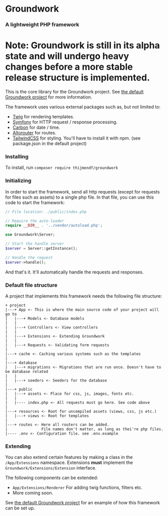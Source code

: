
# Groundwork
### A lightweight PHP framework

# Note: Groundwork is still in its alpha state and will undergo heavy changes before a more stable release structure is implemented.

This is the core library for the Groundwork project. See [the default Groundwork project](https://github.com/ThijmenDF/groundwork-project) for more information.

The framework uses various external packages such as, but not limited to:
* [Twig](https://packagist.org/packages/twig/twig) for rendering templates.
* [Symfony](https://packagist.org/packages/symfony/http-foundation) for HTTP request / response processing.
* [Carbon](https://packagist.org/packages/nesbot/carbon) for date / time.
* [Altorouter](https://packagist.org/packages/altorouter/altorouter) for routes.
* [TailwindCSS](https://tailwindcss.com/) for styling. You'll have to install it with npm. (see package.json in the default project)

### Installing
To install, run `composer require thijmendf/groundwork`

### Initializing
In order to start the framework, send all http requests (except for requests for files such as assets) to a single php file.
In that file, you can use this code to start the framework:
```php
// File location: ./public/index.php

// Require the auto-loader
require __DIR__ . '../vendor/autoload.php';

use Groundwork\Server;

// Start the handle server
$server = Server::getInstance();

// Handle the request
$server->handle();
```

And that's it. It'll automatically handle the requests and responses.

### Default file structure

A project that implements this framework needs the following file structure:
```
+ project
|---+ App <- This is where the main source code of your project will go to
|   |---+ Models <- Database models
|   |
|   |---+ Controllers <- View controllers
|   |
|   |---+ Extensions <- Extending Groundwork
|   |
|   |---+ Requests <- Validating form requests
|
|---+ cache <- Caching various systems such as the templates
|
|---+ database
|   |---+ migrations <- Migrations that are run once. Doesn't have to be database related
|   |
|   |---+ seeders <- Seeders for the database
|
|---+ public
|   |---+ assets <- Place for css, js, images, fonts etc.
|   |
|   |---- index.php <- All requests must go here. See code above
|
|---+ resources <- Root for uncompiled assets (views, css, js etc.)
|   |---+ views <- Root for templates
|
|---+ routes <- Here all routers can be added. 
|               File names don't matter, as long as thei're php files.
|---- .env <- Configuration file. see .env.example
```

### Extending
You can also extend certain features by making a class in the `/App/Extensions` namespace. Extensions **must** implement the `Groundwork/Extensions/Extension` interface.

The following components can be extended:
* `App/Extensions/Renderer` For adding twig functions, filters etc.
* More coming soon.

See [the default Groundwork project](https://github.com/ThijmenDF/groundwork-project) for an example of how this framework can be set up.